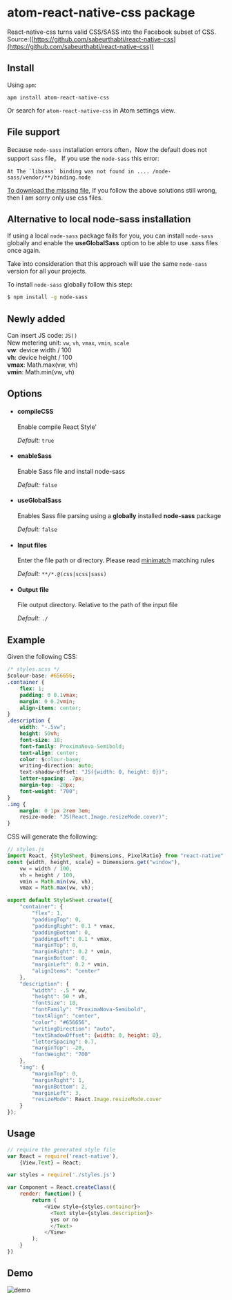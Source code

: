 # atom-react-native-css package
React-native-css turns valid CSS/SASS into the Facebook subset of CSS. <br/> Source:([https://github.com/sabeurthabti/react-native-css](https://github.com/sabeurthabti/react-native-css))

## Install
Using `apm`:

```
apm install atom-react-native-css
```

Or search for `atom-react-native-css` in Atom settings view.

## File support
Because `node-sass` installation errors often，Now the default does not support ` sass ` file。
If you use the `node-sass` this error:
```
At The `libsass` binding was not found in .... /node-sass/vendor/**/binding.node
```
[To download the missing file](https://github.com/sass/node-sass/releases),
If you follow the above solutions still wrong, then I am sorry only use css files.

## Alternative to local node-sass installation
If using a local `node-sass` package fails for you, you can install `node-sass` globally and enable the **useGlobalSass** option to be able to use .sass files once again.

Take into consideration that this approach will use the same `node-sass` version for all your projects.

To install `node-sass` globally follow this step:

```bash
$ npm install -g node-sass
```

## Newly added
Can insert JS code: `JS()`<br />
New metering unit: `vw`, `vh`, `vmax`, `vmin`, `scale`<br />
**vw**: device width / 100<br />
**vh**: device height / 100<br />
**vmax**: Math.max(vw, vh)<br />
**vmin**: Math.min(vw, vh)

## Options
- #### compileCSS
    Enable compile React Style'

    *Default:* `true`

- #### enableSass
    Enable Sass file and install node-sass

    *Default:* `false`

- #### useGlobalSass
    Enables Sass file parsing using a **globally** installed **node-sass** package

    *Default:* `false`


- #### Input files
    Enter the file path or directory. Please read [minimatch](https://github.com/TOP-Chao/atom-file-watchers#minimatch) matching rules

    *Default:* `**/*.@(css|scss|sass)`


- #### Output file
    File output directory. Relative to the path of the input file

    *Default:* `./`

## Example
Given the following CSS:

```css
/* styles.scss */
$colour-base: #656656;
.container {
    flex: 1;
    padding: 0 0.1vmax;
    margin: 0 0.2vmin;
    align-items: center;
}
.description {
    width: "-.5vw";
    height: 50vh;
    font-size: 18;
    font-family: ProximaNova-Semibold;
    text-align: center;
    color: $colour-base;
    writing-direction: auto;
    text-shadow-offset: "JS({width: 0, height: 0})";
    letter-spacing: .7px;
    margin-top: -20px;
    font-weight: "700";
}
.img {
    margin: 0 1px 2rem 3em;
    resize-mode: "JS(React.Image.resizeMode.cover)";
}
```

CSS will generate the following:

```js
// styles.js
import React, {StyleSheet, Dimensions, PixelRatio} from "react-native";
const {width, height, scale} = Dimensions.get("window"),
    vw = width / 100,
    vh = height / 100,
    vmin = Math.min(vw, vh),
    vmax = Math.max(vw, vh);

export default StyleSheet.create({
    "container": {
        "flex": 1,
        "paddingTop": 0,
        "paddingRight": 0.1 * vmax,
        "paddingBottom": 0,
        "paddingLeft": 0.1 * vmax,
        "marginTop": 0,
        "marginRight": 0.2 * vmin,
        "marginBottom": 0,
        "marginLeft": 0.2 * vmin,
        "alignItems": "center"
    },
    "description": {
        "width": -.5 * vw,
        "height": 50 * vh,
        "fontSize": 18,
        "fontFamily": "ProximaNova-Semibold",
        "textAlign": "center",
        "color": "#656656",
        "writingDirection": "auto",
        "textShadowOffset": {width: 0, height: 0},
        "letterSpacing": 0.7,
        "marginTop": -20,
        "fontWeight": "700"
    },
    "img": {
        "marginTop": 0,
        "marginRight": 1,
        "marginBottom": 2,
        "marginLeft": 3,
        "resizeMode": React.Image.resizeMode.cover
    }
});
```

## Usage

```js
// require the generated style file
var React = require('react-native'),
	{View,Text} = React;

var styles = require('./styles.js')

var Component = React.createClass({
    render: function() {
        return (
            <View style={styles.container}>
              <Text style={styles.description}>
              yes or no
              </Text>
            </View>
        );
    }
})
```
## Demo

![demo](http://7oxfk1.com1.z0.glb.clouddn.com/atom-react-native-css-demo.gif)
